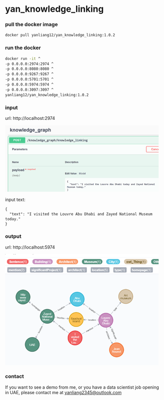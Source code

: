 # yan_knowledge_linking

### pull the docker image

```bash
docker pull yanliang12/yan_knowledge_linking:1.0.2
```

### run the docker 

```bash
docker run -it ^
-p 0.0.0.0:2974:2974 ^
-p 0.0.0.0:8080:8080 ^
-p 0.0.0.0:9267:9267 ^
-p 0.0.0.0:5701:5701 ^
-p 0.0.0.0:5974:5974 ^
-p 0.0.0.0:3097:3097 ^
yanliang12/yan_knowledge_linking:1.0.2
```


### input 

url: http://localhost:2974

<img src="WeChat%20Screenshot_20211209224431.png" width="500">

input text:

```
{
  "text": "I visited the Louvre Abu Dhabi and Zayed National Museum today."
}
```

### output 

url: http://localhost:5974

<img src="WeChat%20Screenshot_20211209224203.png" width="500">

### contact

If you want to see a demo from me, or you have a data scientist job opening in UAE, please contact me at yanliang2345@outlook.com
